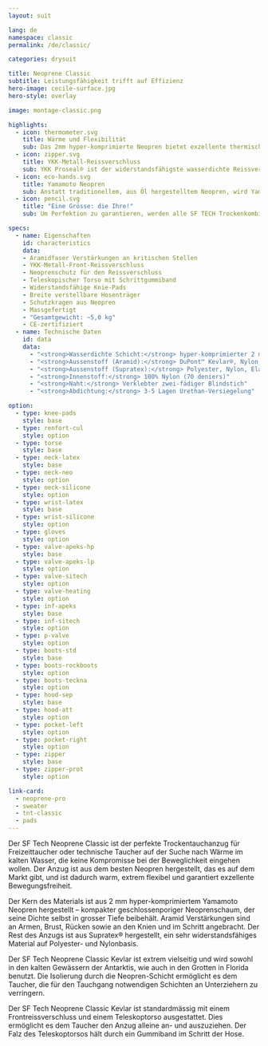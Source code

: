 ```yaml
---
layout: suit

lang: de
namespace: classic
permalink: /de/classic/

categories: drysuit

title: Neoprene Classic
subtitle: Leistungsfähigkeit trifft auf Effizienz
hero-image: cecile-surface.jpg
hero-style: overlay

image: montage-classic.png

highlights:
  - icon: thermometer.svg
    title: Wärme und Flexibilität
    sub: Das 2mm hyper-komprimierte Neopren bietet exzellente thermische Eigenschaften und garantiert gleichzeitig aussergewöhnlichen Komfort
  - icon: zipper.svg
    title: YKK-Metall-Reissverschluss
    sub: YKK Proseal® ist der widerstandsfähigste wasserdichte Reissverschluss auf dem Markt
  - icon: eco-hands.svg
    title: Yamamoto Neopren
    sub: Anstatt traditionellem, aus Öl hergestelltem Neopren, wird Yamamotos Neopren zu 99.7% aus Kalziumkarbonat aus Kalkstein hergestellt
  - icon: pencil.svg
    title: "Eine Grösse: die Ihre!"
    sub: Um Perfektion zu garantieren, werden alle SF TECH Trockenkombis massgeschneidert und Sie wählen das Zubehör und die Farben

specs:
  - name: Eigenschaften
    id: characteristics
    data:
    - Aramidfaser Verstärkungen an kritischen Stellen
    - YKK-Metall-Front-Reissverschluss
    - Neoprenschutz für den Reissverschluss
    - Teleskopischer Torso mit Schrittgummiband
    - Widerstandsfähige Knie-Pads
    - Breite verstellbare Hosenträger
    - Schutzkragen aus Neopren
    - Massgefertigt
    - "Gesamtgewicht: ~5,0 kg"
    - CE-zertifiziert
  - name: Technische Daten
    id: data
    data:
      - "<strong>Wasserdichte Schicht:</strong> hyper-komprimierter 2 mm Neoprenschaum"
      - "<strong>Aussenstoff (Aramid):</strong> DuPont™ Kevlar®, Nylon, Elasthan"
      - "<strong>Aussenstoff (Supratex):</strong> Polyester, Nylon, Elasthan"
      - "<strong>Innenstoff:</strong> 100% Nylon (70 deniers)"
      - "<strong>Naht:</strong> Verklebter zwei-fädiger Blindstich"
      - "<strong>Abdichtung:</strong> 3-5 Lagen Urethan-Versiegelung"

option:
  - type: knee-pads
    style: base
  - type: renfort-cul
    style: option
  - type: torse
    style: base
  - type: neck-latex
    style: base
  - type: neck-neo
    style: option
  - type: neck-silicone
    style: option
  - type: wrist-latex
    style: base
  - type: wrist-silicone
    style: option
  - type: gloves
    style: option
  - type: valve-apeks-hp
    style: base
  - type: valve-apeks-lp
    style: option
  - type: valve-sitech
    style: option
  - type: valve-heating
    style: option
  - type: inf-apeks
    style: base
  - type: inf-sitech
    style: option
  - type: p-valve
    style: option
  - type: boots-std
    style: base
  - type: boots-rockboots
    style: option
  - type: boots-teckna
    style: option
  - type: hood-sep
    style: base
  - type: hood-att
    style: option
  - type: pocket-left
    style: option
  - type: pocket-right
    style: option
  - type: zipper
    style: base
  - type: zipper-prot
    style: option

link-card:
  - neoprene-pro
  - sweater
  - tnt-classic
  - pads
---
```

Der SF Tech Neoprene Classic ist der perfekte Trockentauchanzug für Freizeittaucher oder technische Taucher auf der Suche nach Wärme im kalten Wasser, die keine Kompromisse bei der Beweglichkeit eingehen wollen. Der Anzug ist aus dem besten Neopren hergestellt, das es auf dem Markt gibt, und ist dadurch warm, extrem flexibel und garantiert exzellente Bewegungsfreiheit.

Der Kern des Materials ist aus 2 mm hyper-komprimiertem Yamamoto Neopren hergestellt – kompakter geschlossenporiger Neoprenschaum, der seine Dichte selbst in grosser Tiefe beibehält. Aramid Verstärkungen sind an Armen, Brust, Rücken sowie an den Knien und im Schritt angebracht. Der Rest des Anzugs ist aus Supratex® hergestellt, ein sehr widerstandsfähiges Material auf Polyester- und Nylonbasis.

Der SF Tech Neoprene Classic Kevlar ist extrem vielseitig und wird sowohl in den kalten Gewässern der Antarktis, wie auch in den Grotten in Florida benutzt. Die Isolierung durch die Neopren-Schicht ermöglicht es dem Taucher, die für den Tauchgang notwendigen Schichten an Unterziehern zu verringern.

Der SF Tech Neoprene Classic Kevlar ist standardmässig mit einem Frontreissverschluss und einem Teleskoptorso ausgestattet. Dies ermöglicht es dem Taucher den Anzug alleine an- und auszuziehen. Der Falz des Teleskoptorsos hält durch ein Gummiband im Schritt der Hose.


